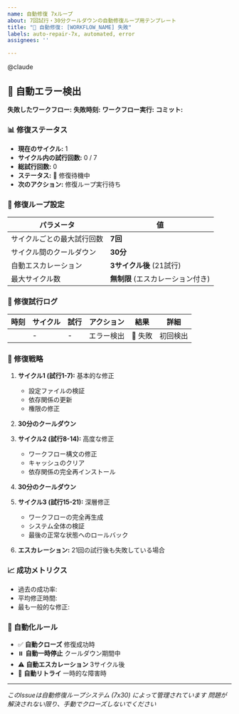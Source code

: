 ```yaml
---
name: 自動修復 7xループ
about: 7回試行・30分クールダウンの自動修復ループ用テンプレート
title: "🔧 自動修復: [WORKFLOW_NAME] 失敗"
labels: auto-repair-7x, automated, error
assignees: ''

---
```


@claude
## 🚨 自動エラー検出

**失敗したワークフロー:** <!-- WORKFLOW_NAME -->
**失敗時刻:** <!-- TIMESTAMP -->
**ワークフロー実行:** <!-- WORKFLOW_URL -->
**コミット:** <!-- COMMIT_SHA -->

### 📊 修復ステータス

- **現在のサイクル:** 1
- **サイクル内の試行回数:** 0 / 7
- **総試行回数:** 0
- **ステータス:** 🔄 修復待機中
- **次のアクション:** 修復ループ実行待ち

### 🔄 修復ループ設定

| パラメータ | 値 |
|-----------|-------|
| サイクルごとの最大試行回数 | **7回** |
| サイクル間のクールダウン | **30分** |
| 自動エスカレーション | **3サイクル後** (21試行) |
| 最大サイクル数 | **無制限** (エスカレーション付き) |

### 📝 修復試行ログ

| 時刻 | サイクル | 試行 | アクション | 結果 | 詳細 |
|------|---------|------|-----------|------|------|
| <!-- TIMESTAMP --> | - | - | エラー検出 | 🔴 失敗 | 初回検出 |

### 🔧 修復戦略

1. **サイクル1 (試行1-7):** 基本的な修正
   - 設定ファイルの検証
   - 依存関係の更新
   - 権限の修正
   
2. **30分のクールダウン**

3. **サイクル2 (試行8-14):** 高度な修正
   - ワークフロー構文の修正
   - キャッシュのクリア
   - 依存関係の完全再インストール
   
4. **30分のクールダウン**

5. **サイクル3 (試行15-21):** 深層修正
   - ワークフローの完全再生成
   - システム全体の検証
   - 最後の正常な状態へのロールバック

6. **エスカレーション:** 21回の試行後も失敗している場合

### 📈 成功メトリクス

- 過去の成功率: <!-- SUCCESS_RATE -->
- 平均修正時間: <!-- AVG_FIX_TIME -->
- 最も一般的な修正: <!-- COMMON_FIX -->

### 🚦 自動化ルール

- ✅ **自動クローズ** 修復成功時
- ⏸️ **自動一時停止** クールダウン期間中
- ⚠️ **自動エスカレーション** 3サイクル後
- 🔄 **自動リトライ** 一時的な障害時

---
*このIssueは自動修復ループシステム (7x30) によって管理されています*
*問題が解決されない限り、手動でクローズしないでください*